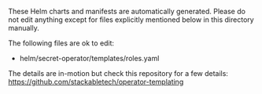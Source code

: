 These Helm charts and manifests are automatically generated.
Please do not edit anything except for files explicitly mentioned below in this
directory manually.

The following files are ok to edit:

- helm/secret-operator/templates/roles.yaml

The details are in-motion but check this repository for a few details:
<https://github.com/stackabletech/operator-templating>
